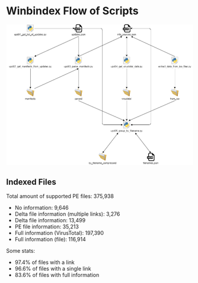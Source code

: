 # Winbindex Flow of Scripts

![winbindex-scripts-flow.png](winbindex-scripts-flow.png)

## Indexed Files

<!--FileStats-->
Total amount of supported PE files: 375,938

* No information: 9,646
* Delta file information (multiple links): 3,276
* Delta file information: 13,499
* PE file information: 35,213
* Full information (VirusTotal): 197,390
* Full information (file): 116,914

Some stats:

* 97.4% of files with a link
* 96.6% of files with a single link
* 83.6% of files with full information
<!--/FileStats-->
